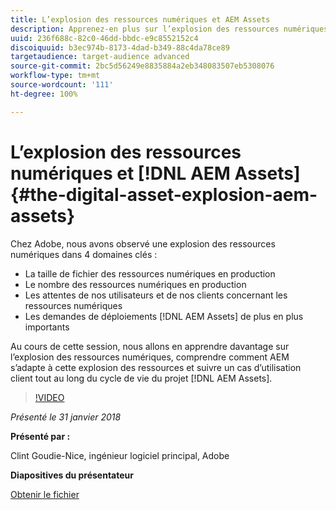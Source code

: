 ```yaml
---
title: L’explosion des ressources numériques et AEM Assets
description: Apprenez-en plus sur l’explosion des ressources numériques et sur AEM Assets chez Adobe.
uuid: 236f688c-82c0-46dd-bbdc-e9c8552152c4
discoiquuid: b3ec974b-8173-4dad-b349-88c4da78ce89
targetaudience: target-audience advanced
source-git-commit: 2bc5d56249e8835884a2eb348083507eb5308076
workflow-type: tm+mt
source-wordcount: '111'
ht-degree: 100%

---
```



# L’explosion des ressources numériques et [!DNL AEM Assets]{#the-digital-asset-explosion-aem-assets}

Chez Adobe, nous avons observé une explosion des ressources numériques dans 4 domaines clés :

* La taille de fichier des ressources numériques en production
* Le nombre des ressources numériques en production
* Les attentes de nos utilisateurs et de nos clients concernant les ressources numériques
* Les demandes de déploiements [!DNL AEM Assets] de plus en plus importants

Au cours de cette session, nous allons en apprendre davantage sur l’explosion des ressources numériques, comprendre comment AEM s’adapte à cette explosion des ressources et suivre un cas d’utilisation client tout au long du cycle de vie du projet [!DNL AEM Assets].

>[!VIDEO](https://video.tv.adobe.com/v/21474/?quality=9)

*Présenté le 31 janvier 2018*

**Présenté par :**

Clint Goudie-Nice, ingénieur logiciel principal, Adobe

**Diapositives du présentateur**

[Obtenir le fichier](assets/1+30+18+the+digital+asset+explosion+gems.pdf)
<!--
[Get back to the Overview](https://helpx.adobe.com/experience-manager/kt/eseminars/gems/aem-index.html)
-->
